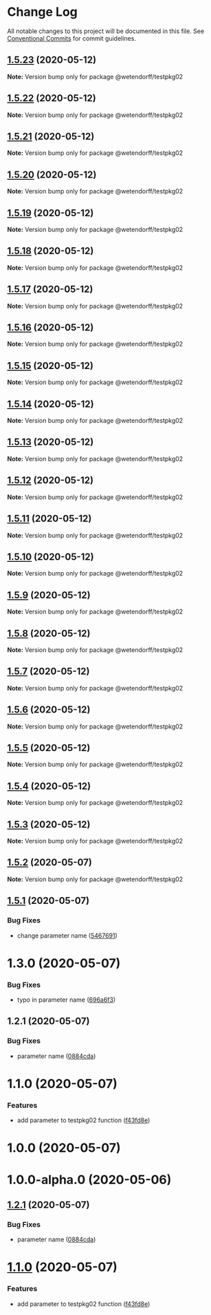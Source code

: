 # Change Log

All notable changes to this project will be documented in this file.
See [Conventional Commits](https://conventionalcommits.org) for commit guidelines.

## [1.5.23](https://github.com/wetendorff/lerna-repo/compare/v1.9.5...v1.5.23) (2020-05-12)

**Note:** Version bump only for package @wetendorff/testpkg02





## [1.5.22](https://github.com/wetendorff/lerna-repo/compare/v1.5.21...v1.5.22) (2020-05-12)

**Note:** Version bump only for package @wetendorff/testpkg02





## [1.5.21](https://github.com/wetendorff/lerna-repo/compare/v1.5.20...v1.5.21) (2020-05-12)

**Note:** Version bump only for package @wetendorff/testpkg02





## [1.5.20](https://github.com/wetendorff/lerna-repo/compare/v1.5.19...v1.5.20) (2020-05-12)

**Note:** Version bump only for package @wetendorff/testpkg02





## [1.5.19](https://github.com/wetendorff/lerna-repo/compare/v1.5.18...v1.5.19) (2020-05-12)

**Note:** Version bump only for package @wetendorff/testpkg02





## [1.5.18](https://github.com/wetendorff/lerna-repo/compare/v1.5.17...v1.5.18) (2020-05-12)

**Note:** Version bump only for package @wetendorff/testpkg02





## [1.5.17](https://github.com/wetendorff/lerna-repo/compare/v1.5.16...v1.5.17) (2020-05-12)

**Note:** Version bump only for package @wetendorff/testpkg02





## [1.5.16](https://github.com/wetendorff/lerna-repo/compare/v1.5.15...v1.5.16) (2020-05-12)

**Note:** Version bump only for package @wetendorff/testpkg02





## [1.5.15](https://github.com/wetendorff/lerna-repo/compare/v1.5.14...v1.5.15) (2020-05-12)

**Note:** Version bump only for package @wetendorff/testpkg02





## [1.5.14](https://github.com/wetendorff/lerna-repo/compare/v1.5.13...v1.5.14) (2020-05-12)

**Note:** Version bump only for package @wetendorff/testpkg02





## [1.5.13](https://github.com/wetendorff/lerna-repo/compare/v1.5.12...v1.5.13) (2020-05-12)

**Note:** Version bump only for package @wetendorff/testpkg02





## [1.5.12](https://github.com/wetendorff/lerna-repo/compare/v1.5.11...v1.5.12) (2020-05-12)

**Note:** Version bump only for package @wetendorff/testpkg02





## [1.5.11](https://github.com/wetendorff/lerna-repo/compare/v1.5.10...v1.5.11) (2020-05-12)

**Note:** Version bump only for package @wetendorff/testpkg02





## [1.5.10](https://github.com/wetendorff/lerna-repo/compare/v1.5.9...v1.5.10) (2020-05-12)

**Note:** Version bump only for package @wetendorff/testpkg02





## [1.5.9](https://github.com/wetendorff/lerna-repo/compare/v1.5.8...v1.5.9) (2020-05-12)

**Note:** Version bump only for package @wetendorff/testpkg02





## [1.5.8](https://github.com/wetendorff/lerna-repo/compare/v1.5.7...v1.5.8) (2020-05-12)

**Note:** Version bump only for package @wetendorff/testpkg02





## [1.5.7](https://github.com/wetendorff/lerna-repo/compare/v1.5.6...v1.5.7) (2020-05-12)

**Note:** Version bump only for package @wetendorff/testpkg02





## [1.5.6](https://github.com/wetendorff/lerna-repo/compare/v1.5.5...v1.5.6) (2020-05-12)

**Note:** Version bump only for package @wetendorff/testpkg02





## [1.5.5](https://github.com/wetendorff/lerna-repo/compare/v1.5.4...v1.5.5) (2020-05-12)

**Note:** Version bump only for package @wetendorff/testpkg02





## [1.5.4](https://github.com/wetendorff/lerna-repo/compare/v1.5.3...v1.5.4) (2020-05-12)

**Note:** Version bump only for package @wetendorff/testpkg02





## [1.5.3](https://github.com/wetendorff/lerna-repo/compare/v1.9.3...v1.5.3) (2020-05-12)

**Note:** Version bump only for package @wetendorff/testpkg02





## [1.5.2](https://github.com/wetendorff/lerna-repo/compare/v1.5.1...v1.5.2) (2020-05-07)

**Note:** Version bump only for package @wetendorff/testpkg02





## [1.5.1](https://github.com/wetendorff/lerna-repo/compare/v1.5.0...v1.5.1) (2020-05-07)


### Bug Fixes

* change parameter name ([5467691](https://github.com/wetendorff/lerna-repo/commit/54676912c701a18c49d03854f6321213c77741b4))





# 1.3.0 (2020-05-07)


### Bug Fixes

* typo in parameter name ([696a6f3](https://github.com/wetendorff/lerna-repo/commit/696a6f379d1150e5ccaa639679d787d666958ddd))



## 1.2.1 (2020-05-07)


### Bug Fixes

* parameter name ([0884cda](https://github.com/wetendorff/lerna-repo/commit/0884cdad707d97248a03b15a85c1987ebb745bf9))



# 1.1.0 (2020-05-07)


### Features

* add parameter to testpkg02 function ([f43fd8e](https://github.com/wetendorff/lerna-repo/commit/f43fd8ee6c842b649ebc46843534801d5b8744f1))



# 1.0.0 (2020-05-07)



# 1.0.0-alpha.0 (2020-05-06)





## [1.2.1](https://github.com/wetendorff/lerna-repo/compare/v1.2.0...v1.2.1) (2020-05-07)


### Bug Fixes

* parameter name ([0884cda](https://github.com/wetendorff/lerna-repo/commit/0884cdad707d97248a03b15a85c1987ebb745bf9))





# [1.1.0](https://github.com/wetendorff/lerna-repo/compare/v1.0.1...v1.1.0) (2020-05-07)


### Features

* add parameter to testpkg02 function ([f43fd8e](https://github.com/wetendorff/lerna-repo/commit/f43fd8ee6c842b649ebc46843534801d5b8744f1))
